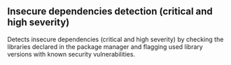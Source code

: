 ## Insecure dependencies detection (critical and high severity)
Detects insecure dependencies (critical and high severity) by checking the libraries declared in the package manager and flagging used library versions with known security vulnerabilities.